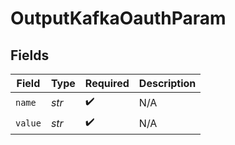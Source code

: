 # OutputKafkaOauthParam


## Fields

| Field              | Type               | Required           | Description        |
| ------------------ | ------------------ | ------------------ | ------------------ |
| `name`             | *str*              | :heavy_check_mark: | N/A                |
| `value`            | *str*              | :heavy_check_mark: | N/A                |